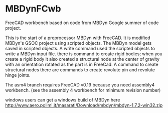 # MBDynFCwb
FreeCAD workbench based on code from MBDyn Google summer of code project.

This is the start of a preprocessor MBDyn with FreeCAD. It is  modified MBDyn's GSOC project using scripted objects. The MBDyn model gets saved in scripted objects. A write command used the scripted objects to write a MBDyn input file. there is command to create rigid bodies; when you create a rigid body it also created a structural node at the center of gravity with an orientation rotated as the part is in FreeCad. A command to create structural nodes there are commands to create revolute pin and revolute hinge joints.

The asm4 branch requires FreeCAD v0.19  because you need assembly4 workbench. (see the assembly 4 workbench for minimum revision number)  

windows users can get a windows build of MBDyn here
http://www.aero.polimi.it/masarati/Download/mbdyn/mbdyn-1.7.2-win32.zip


